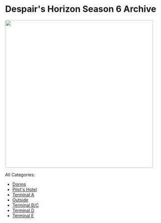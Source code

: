 # Despair's Horizon Season 6 Archive

<img src="https://cdn.discordapp.com/attachments/782106320395436032/790250569859334153/S6.png" width="480">

All Categories:

* [Dorms](https://sonic4999.github.io/DH-Season-6-Archive/Dorms/dorms)
* [Pilot's Hotel](https://sonic4999.github.io/DH-Season-6-Archive/Hotel/hotel)
* [Terminal A](https://sonic4999.github.io/DH-Season-6-Archive/TerminalA/terminala)
* [Outside](https://sonic4999.github.io/DH-Season-6-Archive/Outside/outside)
* [Terminal B/C](https://sonic4999.github.io/DH-Season-6-Archive/TerminalBC/terminalbc)
* [Terminal D](https://sonic4999.github.io/DH-Season-6-Archive/TerminalD/terminald)
* [Terminal E](https://sonic4999.github.io/DH-Season-6-Archive/TerminalE/terminale)

